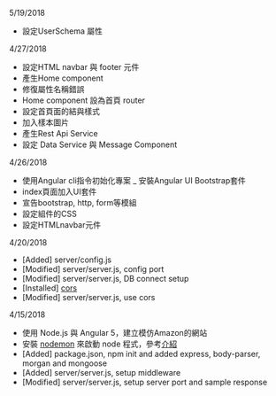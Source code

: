 5/19/2018
- 設定UserSchema 屬性

4/27/2018
- 設定HTML navbar 與 footer 元件
- 產生Home component
- 修復屬性名稱錯誤
- Home component 設為首頁 router
- 設定首頁面的結與樣式
- 加入樣本圖片
- 產生Rest Api Service
- 設定 Data Service 與 Message Component

4/26/2018
- 使用Angular cli指令初始化專案
_ 安裝Angular UI Bootstrap套件
- index頁面加入UI套件
- 宣告bootstrap, http, form等模組
- 設定組件的CSS
- 設定HTMLnavbar元件

4/20/2018
- [Added] server/config.js
- [Modified] server/server.js, config port
- [Modified] server/server.js, DB connect setup
- [Installed] [cors](https://github.com/expressjs/cors)
- [Modified] server/server.js, use cors

4/15/2018
- 使用 Node.js 與 Angular 5，建立模仿Amazon的網站
- 安裝 [nodemon](https://github.com/remy/nodemon/) 來啟動 node 程式，參考[介紹](https://oranwind.org/node-nodemon/)
- [Added] package.json, npm init and added express, body-parser, morgan and mongoose
- [Added] server/server.js, setup middleware
- [Modified] server/server.js, setup server port and sample response
